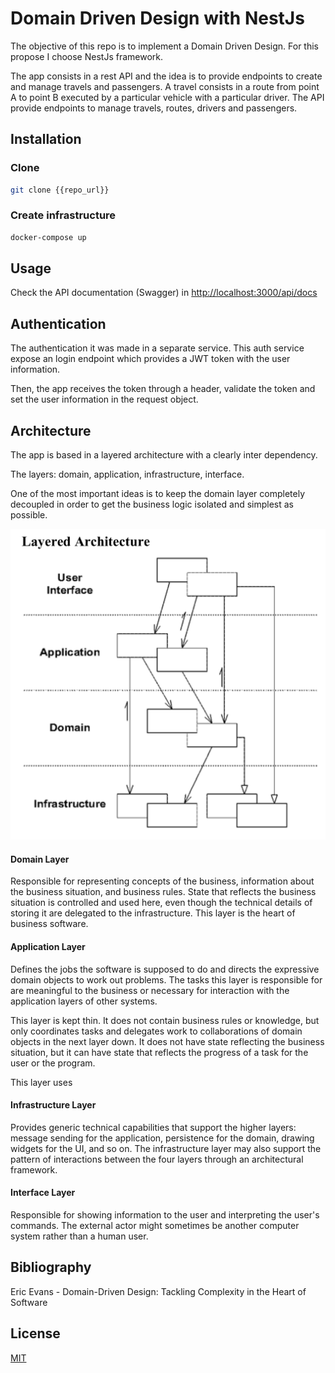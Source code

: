 # Domain Driven Design with NestJs

The objective of this repo is to implement a Domain Driven Design. For this propose I choose NestJs framework.

The app consists in a rest API and the idea is to provide endpoints to create and manage travels and passengers.
A travel consists in a route from point A to point B executed by a particular vehicle with a particular driver.
The API provide endpoints to manage travels, routes, drivers and passengers.
 

## Installation

### Clone 

```bash
git clone {{repo_url}}
```

### Create infrastructure
```bash
docker-compose up
```
## Usage

Check the API documentation (Swagger) in [http://localhost:3000/api/docs](http://localhost:3000/api/docs)

## Authentication

The authentication it was made in a separate service. This auth service expose an login endpoint which provides a JWT token with the user information.

Then, the app receives the token through a header, validate the token and set the user information in the request object.

## Architecture
The app is based in a layered architecture with a clearly inter dependency. 

The layers: domain, application, infrastructure, interface.

One of the most important ideas is to keep the domain layer completely decoupled in order to get the business logic isolated and simplest as possible.

![ddd-layered-architecture](./ddd-layered-architecture.png "ddd-layered-architecture")

#### Domain Layer

Responsible for representing concepts of the business, information about the business situation, and business rules.
State that reflects the business situation is controlled and used here, even though the technical details of storing it are delegated to the infrastructure. This layer is the heart of business software.

#### Application Layer
Defines the jobs the software is supposed to do and directs the expressive domain objects to work out problems.
The tasks this layer is responsible for are meaningful to the business or necessary for interaction with the application layers of other systems.

This layer is kept thin. It does not contain business rules or knowledge, but only coordinates tasks and delegates
work to collaborations of domain objects in the next layer down. It does not have state reflecting the business
situation, but it can have state that reflects the progress of a task for the user or the program.

This layer uses

#### Infrastructure Layer
Provides generic technical capabilities that support the higher layers: message sending for the application, persistence for the domain, drawing widgets for the UI, and so on. The infrastructure layer may also support the
pattern of interactions between the four layers through an architectural framework.

#### Interface Layer
Responsible for showing information to the user and interpreting the user's commands. The external actor might
sometimes be another computer system rather than a human user.

## Bibliography
Eric Evans - Domain-Driven Design: Tackling Complexity in the Heart of Software


## License

[MIT](https://choosealicense.com/licenses/mit/)